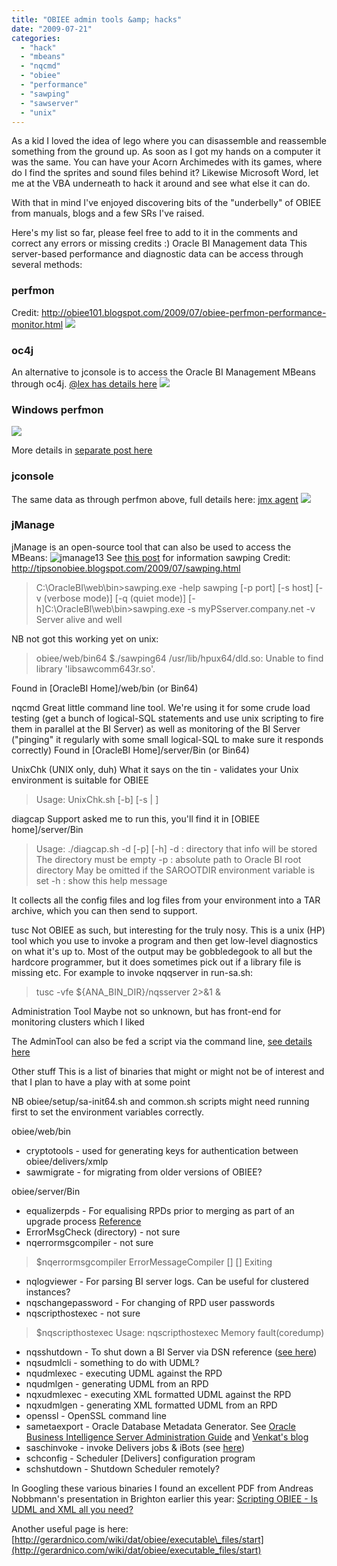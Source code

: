 ```yaml
---
title: "OBIEE admin tools &amp; hacks"
date: "2009-07-21"
categories: 
  - "hack"
  - "mbeans"
  - "nqcmd"
  - "obiee"
  - "performance"
  - "sawping"
  - "sawserver"
  - "unix"
---
```


As a kid I loved the idea of lego where you can disassemble and reassemble something from the ground up. As soon as I got my hands on a computer it was the same. You can have your Acorn Archimedes with its games, where do I find the sprites and sound files behind it? Likewise Microsoft Word, let me at the VBA underneath to hack it around and see what else it can do.

With that in mind I've enjoyed discovering bits of the "underbelly" of OBIEE from manuals, blogs and a few SRs I've raised.

Here's my list so far, please feel free to add to it in the comments and correct any errors or missing credits :) Oracle BI Management data This server-based performance and diagnostic data can be access through several methods:

### perfmon

Credit: http://obiee101.blogspot.com/2009/07/obiee-perfmon-performance-monitor.html ![](/images/rnm1978/image_lost.png)

### oc4j

An alternative to jconsole is to access the Oracle BI Management MBeans through oc4j. [@lex has details here](http://blogs.oracle.com/siebelessentials/2008/11/oracle_bi_ee_and_mbeans.html) ![](/images/rnm1978/Oracle+Enterprise+Manager+%28oc4jadmin%29+-+Application+MBeans_1248266844104.png)

### Windows perfmon

![](/images/rnm1978/image_lost.png)

More details in [separate post here](/2009/07/24/obiee-windows-perfmon-counters/)

### jconsole

The same data as through perfmon above, full details here: [jmx agent](/2009/07/16/jconsole-/-jmx/) ![](/images/rnm1978/image_lost.png)

### jManage

jManage is an open-source tool that can also be used to access the MBeans: ![jmanage13](/images/rnm1978/jmanage13.png "jmanage13") See [this post](/2009/07/29/obiee-performance-monitoring-and-alerting-with-jmanage/) for information sawping Credit: http://tipsonobiee.blogspot.com/2009/07/sawping.html

> C:\\OracleBI\\web\\bin>sawping.exe -help sawping \[-p port\] \[-s host\] \[-v (verbose mode)\] \[-q (quiet mode)\] \[-h\]C:\\OracleBI\\web\\bin>sawping.exe -s myPSserver.company.net -v Server alive and well

NB not got this working yet on unix:

> obiee/web/bin64 $./sawping64 /usr/lib/hpux64/dld.so: Unable to find library 'libsawcomm643r.so'.

Found in \[OracleBI Home\]/web/bin (or Bin64)

nqcmd Great little command line tool. We're using it for some crude load testing (get a bunch of logical-SQL statements and use unix scripting to fire them in parallel at the BI Server) as well as monitoring of the BI Server ("pinging" it regularly with some small logical-SQL to make sure it responds correctly) Found in \[OracleBI Home\]/server/Bin (or Bin64)

UnixChk (UNIX only, duh) What it says on the tin - validates your Unix environment is suitable for OBIEE

> Usage: UnixChk.sh \[-b\] \[-s | \]

diagcap Support asked me to run this, you'll find it in \[OBIEE home\]/server/Bin

> Usage: ./diagcap.sh -d \[-p\] \[-h\] -d : directory that info will be stored The directory must be empty -p : absolute path to Oracle BI root directory May be omitted if the SAROOTDIR environment variable is set -h : show this help message

It collects all the config files and log files from your environment into a TAR archive, which you can then send to support.

tusc Not OBIEE as such, but interesting for the truly nosy. This is a unix (HP) tool which you use to invoke a program and then get low-level diagnostics on what it's up to. Most of the output may be gobbledegook to all but the hardcore programmer, but it does sometimes pick out if a library file is missing etc. For example to invoke nqqserver in run-sa.sh:

> tusc -vfe ${ANA\_BIN\_DIR}/nqsserver 2>&1 &

Administration Tool Maybe not so unknown, but has front-end for monitoring clusters which I liked

The AdminTool can also be fed a script via the command line, [see details here](/2009/09/08/admintool.exe-/command/)

Other stuff This is a list of binaries that might or might not be of interest and that I plan to have a play with at some point

NB obiee/setup/sa-init64.sh and common.sh scripts might need running first to set the environment variables correctly.

obiee/web/bin

- cryptotools - used for generating keys for authentication between obiee/delivers/xmlp
- sawmigrate - for migrating from older versions of OBIEE?

obiee/server/Bin

- equalizerpds - For equalising RPDs prior to merging as part of an upgrade process [Reference](http://download.oracle.com/docs/cd/E12102_01/books/AnyAppUpgr/AnyAppUpgrApps19.html)
- ErrorMsgCheck (directory) - not sure
- nqerrormsgcompiler - not sure

> $nqerrormsgcompiler ErrorMessageCompiler \[\] \[\] Exiting

- nqlogviewer - For parsing BI server logs. Can be useful for clustered instances?
- nqschangepassword - For changing of RPD user passwords
- nqscripthostexec - not sure

> $nqscripthostexec Usage: nqscripthostexec Memory fault(coredump)

- nqsshutdown - To shut down a BI Server via DSN reference ([see here](http://gerardnico.com/wiki/dat/obiee/executable_files/nqsshutdown))
- nqsudmlcli - something to do with UDML?
- nqudmlexec - executing UDML against the RPD
- nqudmlgen - generating UDML from an RPD
- nqxudmlexec - executing XML formatted UDML against the RPD
- nqxudmlgen - generating XML formatted UDML from an RPD
- openssl - OpenSSL command line
- sametaexport - Oracle Database Metadata Generator. See [Oracle Business Intelligence Server Administration Guide](http://download.oracle.com/docs/cd/E10415_01/doc/bi.1013/b31770.pdf) and [Venkat's blog](http://oraclebizint.wordpress.com/2007/11/05/oracle-bi-ee-101332-sametaexport-for-improving-query-performance-precursor-for-materialized-views/)
- saschinvoke - invoke Delivers jobs & iBots (see [here](http://oraclebizint.wordpress.com/2008/03/06/oracle-bi-ee-101332-integrating-schedulerdelivers-into-other-applications/))
- schconfig - Scheduler \[Delivers\] configuration program
- schshutdown - Shutdown Scheduler remotely?

In Googling these various binaries I found an excellent PDF from Andreas Nobbmann's presentation in Brighton earlier this year: [Scripting OBIEE - Is UDML and XML all you need?](http://www.trivadis.com/uploads/tx_cabagdownloadarea/andreas_nobbmann_udml_xml.pdf)

Another useful page is here: [http://gerardnico.com/wiki/dat/obiee/executable\_files/start](http://gerardnico.com/wiki/dat/obiee/executable_files/start)
